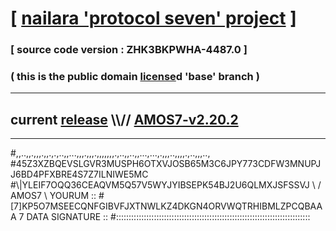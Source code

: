 
# [ [nailara 'protocol seven' project](http://nailara.network/) ]

### [ source code version : ZHK3BKPWHA-4487.0 ]

### ( this is the public domain [license](../license)d 'base' branch )
---
## current [release](https://github.com/nailara-technologies/protocol-7/releases) \\\\// [AMOS7-v2.20.2](https://github.com/nailara-technologies/protocol-7/releases/tag/AMOS7-v2.20.2)
---

#,,..,,.,,,.,,.,.,..,,...,,,.,,,.,,,,,,,.,..,,..,,...,...,.,,,..,,,,.,..,,,..,
#45Z3XZBQEVSLGVR3MUSPH6OTXVJOSB65M3C6JPY773CDFW3MNUPJJ6BD4PFXBRE4S7Z7ILNIWE5MC
#\\\|YLEIF7OQQ36CEAQVM5Q57V5WYJYIBSEPK54BJ2U6QLMXJSFSSVJ \ / AMOS7 \ YOURUM ::
#\[7]KP5O7MSEECQNFGIBVFJXTNWLKZ4DKGN4ORVWQTRHIBMLZPCQBAAA 7  DATA SIGNATURE ::
#:::::::::::::::::::::::::::::::::::::::::::::::::::::::::::::::::::::::::::::
